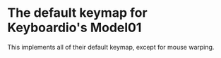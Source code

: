 # The default keymap for Keyboardio's Model01

This implements all of their default keymap, except for mouse warping.
